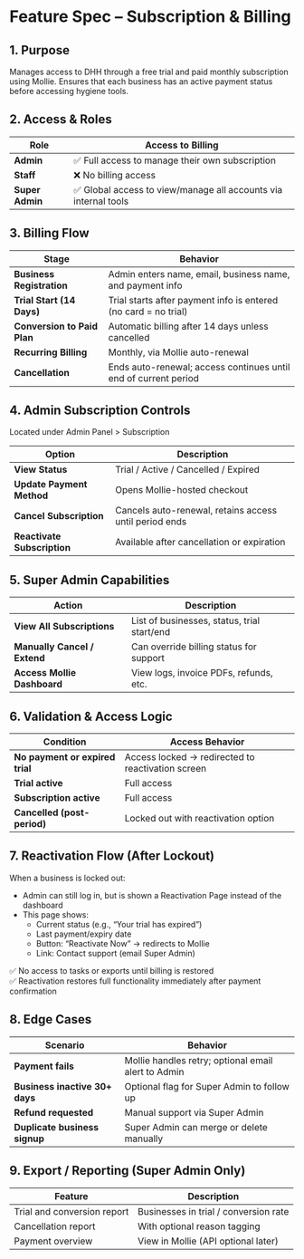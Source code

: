 
# Feature Spec – Subscription & Billing

## 1. Purpose
Manages access to DHH through a free trial and paid monthly subscription using Mollie. Ensures that each business has an active payment status before accessing hygiene tools.

## 2. Access & Roles

| Role             | Access to Billing |
|------------------|-------------------|
| **Admin**        | ✅ Full access to manage their own subscription |
| **Staff**        | ❌ No billing access |
| **Super Admin**  | ✅ Global access to view/manage all accounts via internal tools |

## 3. Billing Flow

| Stage                         | Behavior                                                                 |
|-------------------------------|--------------------------------------------------------------------------|
| **Business Registration**     | Admin enters name, email, business name, and payment info                |
| **Trial Start (14 Days)**     | Trial starts after payment info is entered (no card = no trial)         |
| **Conversion to Paid Plan**   | Automatic billing after 14 days unless cancelled                         |
| **Recurring Billing**         | Monthly, via Mollie auto-renewal                                         |
| **Cancellation**              | Ends auto-renewal; access continues until end of current period          |

## 4. Admin Subscription Controls

Located under Admin Panel > Subscription

| Option                      | Description                                      |
|-----------------------------|--------------------------------------------------|
| **View Status**             | Trial / Active / Cancelled / Expired            |
| **Update Payment Method**   | Opens Mollie-hosted checkout                    |
| **Cancel Subscription**     | Cancels auto-renewal, retains access until period ends |
| **Reactivate Subscription** | Available after cancellation or expiration      |

## 5. Super Admin Capabilities

| Action                     | Description                                     |
|----------------------------|-------------------------------------------------|
| **View All Subscriptions** | List of businesses, status, trial start/end     |
| **Manually Cancel / Extend** | Can override billing status for support        |
| **Access Mollie Dashboard**| View logs, invoice PDFs, refunds, etc.          |

## 6. Validation & Access Logic

| Condition               | Access Behavior                                                   |
|-------------------------|--------------------------------------------------------------------|
| **No payment or expired trial** | Access locked → redirected to reactivation screen         |
| **Trial active**        | Full access                                                        |
| **Subscription active** | Full access                                                        |
| **Cancelled (post-period)** | Locked out with reactivation option                           |

## 7. Reactivation Flow (After Lockout)

When a business is locked out:
- Admin can still log in, but is shown a Reactivation Page instead of the dashboard
- This page shows:
  - Current status (e.g., “Your trial has expired”)
  - Last payment/expiry date
  - Button: “Reactivate Now” → redirects to Mollie
  - Link: Contact support (email Super Admin)

✅ No access to tasks or exports until billing is restored  
✅ Reactivation restores full functionality immediately after payment confirmation

## 8. Edge Cases

| Scenario                     | Behavior                                           |
|------------------------------|----------------------------------------------------|
| **Payment fails**            | Mollie handles retry; optional email alert to Admin |
| **Business inactive 30+ days** | Optional flag for Super Admin to follow up       |
| **Refund requested**         | Manual support via Super Admin                     |
| **Duplicate business signup**| Super Admin can merge or delete manually           |

## 9. Export / Reporting (Super Admin Only)

| Feature                     | Description                                    |
|-----------------------------|------------------------------------------------|
| Trial and conversion report | Businesses in trial / conversion rate          |
| Cancellation report         | With optional reason tagging                   |
| Payment overview            | View in Mollie (API optional later)            |
